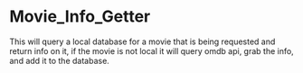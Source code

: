 # Movie_Info_Getter
This will query a local database for a movie that is being requested and return info on it, if the movie is not local it will query omdb api, grab the info, and add it to the database.
